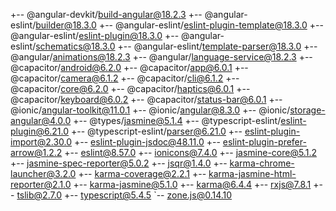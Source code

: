 +-- @angular-devkit/build-angular@18.2.3
+-- @angular-eslint/builder@18.3.0
+-- @angular-eslint/eslint-plugin-template@18.3.0
+-- @angular-eslint/eslint-plugin@18.3.0
+-- @angular-eslint/schematics@18.3.0
+-- @angular-eslint/template-parser@18.3.0
+-- @angular/animations@18.2.3
+-- @angular/language-service@18.2.3
+-- @capacitor/android@6.2.0
+-- @capacitor/app@6.0.1
+-- @capacitor/camera@6.1.2
+-- @capacitor/cli@6.1.2
+-- @capacitor/core@6.2.0
+-- @capacitor/haptics@6.0.1
+-- @capacitor/keyboard@6.0.2
+-- @capacitor/status-bar@6.0.1
+-- @ionic/angular-toolkit@11.0.1
+-- @ionic/angular@8.3.0
+-- @ionic/storage-angular@4.0.0
+-- @types/jasmine@5.1.4
+-- @typescript-eslint/eslint-plugin@6.21.0
+-- @typescript-eslint/parser@6.21.0
+-- eslint-plugin-import@2.30.0
+-- eslint-plugin-jsdoc@48.11.0
+-- eslint-plugin-prefer-arrow@1.2.2
+-- eslint@8.57.0
+-- ionicons@7.4.0
+-- jasmine-core@5.1.2
+-- jasmine-spec-reporter@5.0.2
+-- jsqr@1.4.0
+-- karma-chrome-launcher@3.2.0
+-- karma-coverage@2.2.1
+-- karma-jasmine-html-reporter@2.1.0
+-- karma-jasmine@5.1.0
+-- karma@6.4.4
+-- rxjs@7.8.1
+-- tslib@2.7.0
+-- typescript@5.4.5
`-- zone.js@0.14.10
